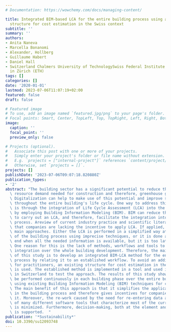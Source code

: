 ```yaml
---
# Documentation: https://wowchemy.com/docs/managing-content/

title: Integrated BIM-based LCA for the entire building process using an existing
  structure for cost estimation in the Swiss context
subtitle: ''
summary: ''
authors:
- Anita Naneva
- Marcella Bonanomi
- Alexander, Hollberg
- Guillaume Habert
- Daniel Hall
- Switzerland Chalmers University of TechnologySwiss Federal Institute of Technology
  in Zürich (ETH)
tags: []
categories: []
date: '2020-01-01'
lastmod: 2023-07-06T11:07:19+02:00
featured: false
draft: false

# Featured image
# To use, add an image named `featured.jpg/png` to your page's folder.
# Focal points: Smart, Center, TopLeft, Top, TopRight, Left, Right, BottomLeft, Bottom, BottomRight.
image:
  caption: ''
  focal_point: ''
  preview_only: false

# Projects (optional).
#   Associate this post with one or more of your projects.
#   Simply enter your project's folder or file name without extension.
#   E.g. `projects = ["internal-project"]` references `content/project/deep-learning/index.md`.
#   Otherwise, set `projects = []`.
projects: []
publishDate: '2023-07-06T09:07:18.820880Z'
publication_types:
- '2'
abstract: "The building sector has a significant potential to reduce the material\
  \ resource demand needed for construction and therefore, greenhouse gas (GHG) emissions.\
  \ Digitalization can help to make use of this potential and improve sustainability\
  \ throughout the entire building's life cycle. One way to address this potential\
  \ is through the integration of Life Cycle Assessment (LCA) into the building process\
  \ by employing Building Information Modeling (BIM). BIM can reduce the effort needed\
  \ to carry out an LCA, and therefore, facilitate the integration into the building\
  \ process. Areview of current industry practice and scientific literature shows\
  \ that companies are lacking the incentive to apply LCA. If applied, there are two\
  \ main approaches. Either the LCA is performed in a simplified way at the beginning\
  \ of the building process using imprecise techniques, or it is done at the very\
  \ end when all the needed information is available, but it is too late for decision-making.\
  \ One reason for this is the lack of methods, workflows and tools to implement BIM-LCA\
  \ integration over the whole building development. Therefore, the main objective\
  \ of this study is to develop an integrated BIM-LCA method for the entire building\
  \ process by relating it to an established workflow. To avoid an additional effort\
  \ for practitioners, an existing structure for cost estimation in the Swiss context\
  \ is used. The established method is implemented in a tool and used in a case study\
  \ in Switzerland to test the approach. The results of this study show that LCA can\
  \ be performed continuously in each building phase over the entire building process\
  \ using existing Building Information Modeling (BIM) techniques for cost estimation.\
  \ The main benefit of this approach is that it simplifies the application of LCA\
  \ in the building process and therefore gives incentives for companies to apply\
  \ it. Moreover, the re-work caused by the need for re-entering data and the usage\
  \ of many different software tools that characterize most of the current LCA practices\
  \ is minimized. Furthermore, decision-making, both at the element and building levels,\
  \ is supported.  "
publication: '*Sustainability*'
doi: 10.3390/su12093748
---
```

